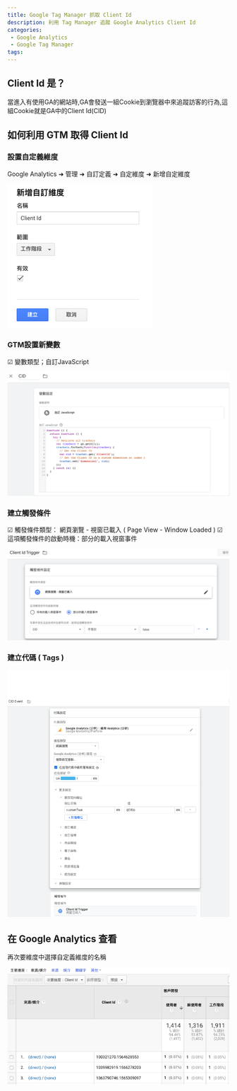 ```yaml
---
title: Google Tag Manager 抓取 Client Id
description: 利用 Tag Manager 追蹤 Google Analytics Client Id
categories:
 - Google Analytics
 - Google Tag Manager
tags:
---
```

## Client Id 是？

當進入有使用GA的網站時,GA會發送一組Cookie到瀏覽器中來追蹤訪客的行為,這組Cookie就是GA中的Client Id(CID)

## 如何利用 GTM 取得 Client Id

### 設置自定義維度

Google Analytics &#10140; 管理 &#10140; 自訂定義 &#10140; 自定維度 &#10140; 新增自定維度

![cid-1](/assets/images/post/cid-1.png)

### GTM設置新變數

&#9745; 變數類型；自訂JavaScript

<script src="https://gist.github.com/chuan520/ed0a4b7784969ec26626d6d0c632f62f.js"></script>

![cid-2](/assets/images/post/cid-2.png)

### 建立觸發條件

&#9745; 觸發條件類型： 網頁瀏覽 - 視窗已載入 ( Page View - Window Loaded )
&#9745; 這項觸發條件的啟動時機：部分的載入視窗事件

![cid-3](/assets/images/post/cid-3.png)

### 建立代碼 ( Tags )

![cid-4](/assets/images/post/cid-4.png)

## 在 Google Analytics 查看

再次要維度中選擇自定義維度的名稱

![cid-5](/assets/images/post/cid-5.png)
